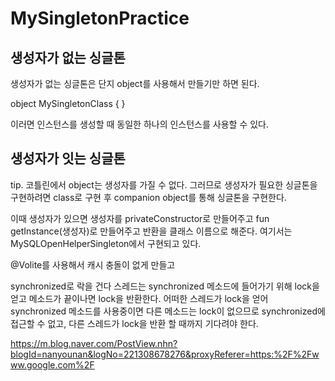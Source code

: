 # MySingletonPractice

## 생성자가 없는 싱글톤

생성자가 없는 싱글톤은 단지 object를 사용해서 만들기만 하면 된다.

object MySingletonClass {
}

이러면 인스턴스를 생성할 때 동일한 하나의 인스턴스를 사용할 수 있다.

## 생성자가 잇는 싱글톤

tip. 코틀린에서 object는 생성자를 가질 수 없다. 그러므로 생성자가 필요한 싱글톤을 구현하려면 class로 구현 후 companion object를 통해 싱글톤을 구현한다.

이때 생성자가 있으면 생성자를 privateConstructor로 만들어주고 fun getInstance(생성자)로 만들어주고 반환을 클래스 이름으로 해준다.
여기서는 MySQLOpenHelperSingleton에서 구현되고 있다.

@Volite를 사용해서 캐시 충돌이 없게 만들고

synchronized로 락을 건다
스레드는 synchronized 메소드에 들어가기 위해 lock을 얻고 메소드가 끝이나면 lock을 반환한다. 어떠한 스레드가 lock을 얻어 synchronized 메소드를 사용중이면 다른 메소드는 lock이 없으므로 synchronized에 접근할 수 없고, 다른 스레드가 lock을 반환 할 때까지 기다려야 한다.

https://m.blog.naver.com/PostView.nhn?blogId=nanyounan&logNo=221308678276&proxyReferer=https:%2F%2Fwww.google.com%2F
